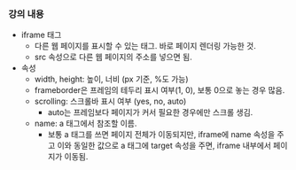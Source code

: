 ### 강의 내용

- iframe 태그
  - 다른 웹 페이지를 표시할 수 있는 태그. 바로 페이지 렌더링 가능한 것.
  - src 속성으로 다른 웹 페이지의 주소를 넣으면 됨.
- 속성
  - width, height: 높이, 너비 (px 기준, %도 가능)
  - frameborder은 프레임의 테두리 표시 여부(1, 0), 보통 0으로 놓는 경우 많음.
  - scrolling: 스크롤바 표시 여부 (yes, no, auto)
    - auto는 프레임보다 페이지가 커서 필요한 경우에만 스크롤 생김.
  - name: a 태그에서 참조할 이름.
    - 보통 a 태그를 쓰면 페이지 전체가 이동되지만, iframe에 name 속성을 주고 이와 동일한 값으로 a 태그에 target 속성을 주면, iframe 내부에서 페이지가 이동됨.
